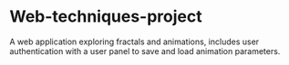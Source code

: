 # Web-techniques-project
A web application exploring fractals and animations, includes user authentication with a user panel to save and load animation parameters.
